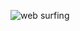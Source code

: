 <!-- ![hoi](https://media.giphy.com/media/TNf5oSRelTeI8/giphy.gif) -->
![web surfing](https://media.giphy.com/media/eCwAEs05phtK/giphy.gif)
